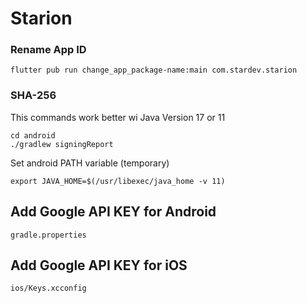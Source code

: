 # Starion

### Rename App ID

```
flutter pub run change_app_package-name:main com.stardev.starion
```


### SHA-256

This commands work better wi Java Version 17 or 11

```
cd android
./gradlew signingReport
```

Set android PATH variable (temporary)

```
export JAVA_HOME=$(/usr/libexec/java_home -v 11)
```

## Add Google API KEY for Android  

```
gradle.properties
```

## Add Google API KEY for iOS 

```
ios/Keys.xcconfig
```